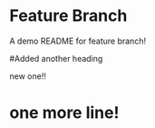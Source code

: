 # Feature Branch 

A demo README for feature branch!

#Added another heading

new one!!

# one more line!